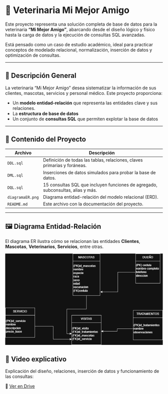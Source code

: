 # 🐾 Veterinaria Mi Mejor Amigo

Este proyecto representa una solución completa de base de datos para la veterinaria **“Mi Mejor Amigo”**, abarcando desde el diseño lógico y físico hasta la carga de datos y la ejecución de consultas SQL avanzadas.

Está pensado como un caso de estudio académico, ideal para practicar conceptos de modelado relacional, normalización, inserción de datos y optimización de consultas.

---

## 📘 Descripción General

La veterinaria “Mi Mejor Amigo” desea sistematizar la información de sus clientes, mascotas, servicios y personal médico. Este proyecto proporciona:

- Un **modelo entidad-relación** que representa las entidades clave y sus relaciones.
- La **estructura de base de datos** 
- Un conjunto de **consultas SQL** que permiten explotar la base de datos 

---

## 📂 Contenido del Proyecto

| Archivo            | Descripción                                                                       |
|--------------------|-----------------------------------------------------------------------------------|
| `DDL.sql`          | Definición de todas las tablas, relaciones, claves primarias y foráneas.          |
| `DML.sql`          | Inserciones de datos simulados para probar la base de datos.                      |
| `DQL.sql`          | 15 consultas SQL que incluyen funciones de agregado, subconsultas, alias y más.   |
| `diagramaER.png`   | Diagrama entidad-relación del modelo relacional (ERD).                            |
| `README.md`        | Este archivo con la documentación del proyecto.                                   |

---

## 🖼️ Diagrama Entidad-Relación

El diagrama ER ilustra cómo se relacionan las entidades **Clientes**, **Mascotas**, **Veterinarios**, **Servicios**, entre otras.

![Diagrama ER](./diagramaER.png)

## 🎥 Video explicativo

Explicación del diseño, relaciones, inserción de datos y funcionamiento de las consultas:

🔗 [Ver en Drive](https://drive.google.com/drive/folders/1uJz48KynfsIBtW-YtRCaYPLAiwI5cpdB?usp=sharing)



